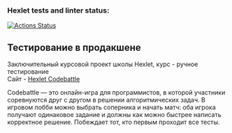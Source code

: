 ### Hexlet tests and linter status:
[![Actions Status](https://github.com/E-Pav/qa-engineer-project-85/actions/workflows/hexlet-check.yml/badge.svg)](https://github.com/E-Pav/qa-engineer-project-85/actions)

## Тестирование в продакшене
Заключительный курсовой проект школы Hexlet, курс - ручное тестирование\
Сайт - [Hexlet Codebattle](https://codebattle.hexlet.io/)

Codebattle — это онлайн-игра для программистов, в которой участники соревнуются друг с другом в решении алгоритмических задач. В игровом лобби можно выбрать соперника и начать матч: оба игрока получают одинаковое задание и должны как можно быстрее написать корректное решение. Побеждает тот, кто первым проходит все тесты.
